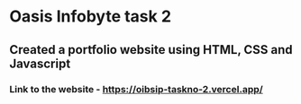 # Oasis Infobyte task 2
## Created a portfolio website using HTML, CSS and Javascript
### Link to the website - https://oibsip-taskno-2.vercel.app/
